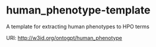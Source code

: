 # human_phenotype-template

A template for extracting human phenotypes to HPO terms

URI: http://w3id.org/ontogpt/human_phenotype


